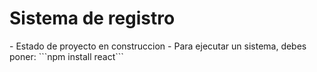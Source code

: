 <h1> Sistema de registro</h1>
- Estado de proyecto en construccion
- Para ejecutar un sistema, debes poner:
```npm install react```
